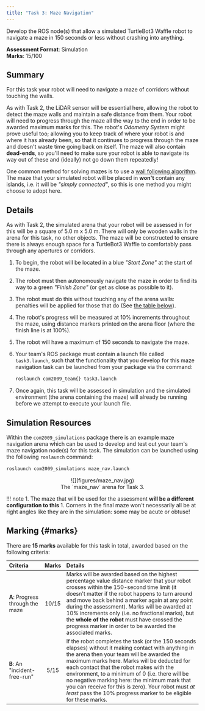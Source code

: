 ```yaml
---  
title: "Task 3: Maze Navigation"  
---  
```


Develop the ROS node(s) that allow a simulated TurtleBot3 Waffle robot to navigate a maze in 150 seconds or less without crashing into anything.

**Assessment Format**: Simulation  
**Marks**: 15/100

## Summary

For this task your robot will need to navigate a maze of corridors without touching the walls.

As with Task 2, the LiDAR sensor will be essential here, allowing the robot to detect the maze walls and maintain a safe distance from them. Your robot will need to progress through the maze all the way to the end in order to be awarded maximum marks for this. The robot's *Odometry System* might prove useful too; allowing you to keep track of where your robot is and where it has already been, so that it continues to progress through the maze and doesn't waste time going back on itself. The maze will also contain **dead-ends**, so you'll need to make sure your robot is able to navigate its way out of these and (ideally) not go down them repeatedly!

One common method for solving mazes is to use a [wall following algorithm](https://en.wikipedia.org/wiki/Maze-solving_algorithm#Wall_follower). The maze that your simulated robot will be placed in **won't** contain any islands, i.e. it will be *"simply connected"*, so this is one method you might choose to adopt here.

## Details

As with Task 2, the simulated arena that your robot will be assessed in for this will be a square of 5.0 m x 5.0 m. There will only be wooden walls in the arena for this task, no other objects. The maze will be constructed to ensure there is always enough space for a TurtleBot3 Waffle to comfortably pass through any apertures or corridors.

1. To begin, the robot will be located in a blue *"Start Zone"* at the start of the maze.
1. The robot must then autonomously navigate the maze in order to find its way to a green *"Finish Zone"* (or get as close as possible to it).
1. The robot must do this without touching any of the arena walls: penalties will be applied for those that do (See [the table below](#marks)).
1. The robot's progress will be measured at 10% increments throughout the maze, using distance markers printed on the arena floor (where the finish line is at 100%).
1. The robot will have a maximum of 150 seconds to navigate the maze.

    <a name="launch"></a>

1. Your team's ROS package must contain a launch file called `task3.launch`, such that the functionality that you develop for this maze navigation task can be launched from your package via the command:
  
    ```bash
    roslaunch com2009_team{} task3.launch
    ```
  
1. Once again, this task will be assessed in simulation and the simulated environment (the arena containing the maze) will already be running before we attempt to execute your launch file.

## Simulation Resources

Within the `com2009_simulations` package there is an example maze navigation arena which can be used to develop and test out your team's maze navigation node(s) for this task. The simulation can be launched using the following `roslaunch` command:

```bash
roslaunch com2009_simulations maze_nav.launch
```

<center>
<figure markdown>
  ![](figures/maze_nav.jpg)
  <figcaption>The `maze_nav` arena for Task 3.</figcaption>
</figure>
</center>

!!! note
    1. The maze that will be used for the assessment **will be a different configuration to this**
    1. Corners in the final maze won't necessarily all be at right angles like they are in the simulation: some may be acute or obtuse!

## Marking {#marks}

There are **15 marks** available for this task in total, awarded based on the following criteria:

<center>

| Criteria | Marks | Details |
| :--- | :---: | :--- |
| **A**: Progress through the maze | 10/15 | Marks will be awarded based on the highest percentage value distance marker that your robot crosses within the 150-second time limit (it doesn't matter if the robot happens to turn around and move back behind a marker again at any point during the assessment). Marks will be awarded at 10% increments only (i.e. no fractional marks), but the **whole of the robot** must have crossed the progress marker in order to be awarded the associated marks. |
| **B**: An "incident-free-run" | 5/15 | If the robot completes the task (or the 150 seconds elapses) without it making contact with anything in the arena then your team will be awarded the maximum marks here. Marks will be deducted for each contact that the robot makes with the environment, to a minimum of 0 (i.e. there will be no negative marking here: the minimum mark that you can receive for this is zero). Your robot must *at least* pass the 10% progress marker to be eligible for these marks. |

</center>
